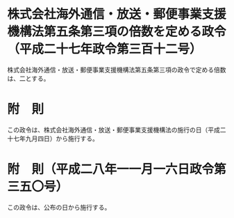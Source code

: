 # 株式会社海外通信・放送・郵便事業支援機構法第五条第三項の倍数を定める政令（平成二十七年政令第三百十二号）
株式会社海外通信・放送・郵便事業支援機構法第五条第三項の政令で定める倍数は、二とする。
# 附　則
この政令は、株式会社海外通信・放送・郵便事業支援機構法の施行の日（平成二十七年九月四日）から施行する。
# 附　則（平成二八年一一月一六日政令第三五〇号）
この政令は、公布の日から施行する。

